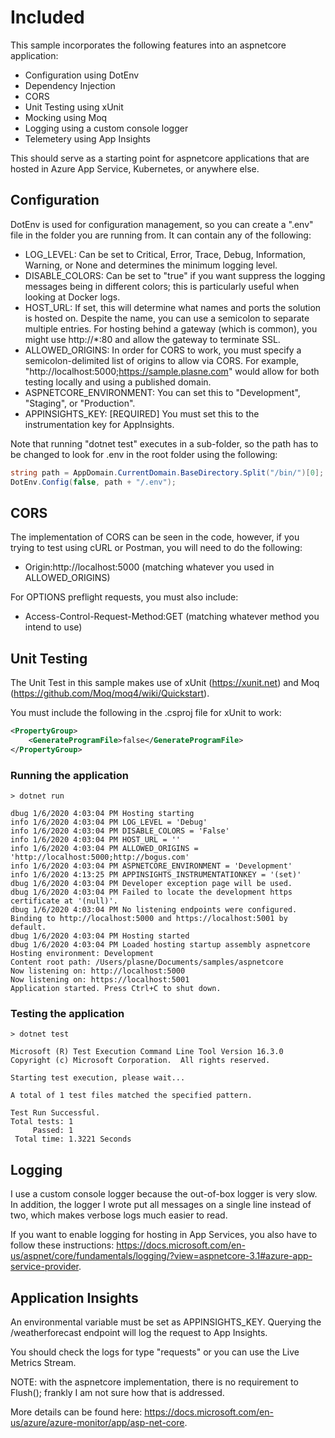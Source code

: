 # Included

This sample incorporates the following features into an aspnetcore application:

-   Configuration using DotEnv
-   Dependency Injection
-   CORS
-   Unit Testing using xUnit
-   Mocking using Moq
-   Logging using a custom console logger
-   Telemetery using App Insights

This should serve as a starting point for aspnetcore applications that are hosted in Azure App Service, Kubernetes, or anywhere else.

## Configuration

DotEnv is used for configuration management, so you can create a ".env" file in the folder you are running from. It can contain any of the following:

-   LOG_LEVEL: Can be set to Critical, Error, Trace, Debug, Information, Warning, or None and determines the minimum logging level.
-   DISABLE_COLORS: Can be set to "true" if you want suppress the logging messages being in different colors; this is particularly useful when looking at Docker logs.
-   HOST_URL: If set, this will determine what names and ports the solution is hosted on. Despite the name, you can use a semicolon to separate multiple entries. For hosting behind a gateway (which is common), you might use http://*:80 and allow the gateway to terminate SSL.
-   ALLOWED_ORIGINS: In order for CORS to work, you must specify a semicolon-delimited list of origins to allow via CORS. For example, "http://localhost:5000;https://sample.plasne.com" would allow for both testing locally and using a published domain.
-   ASPNETCORE_ENVIRONMENT: You can set this to "Development", "Staging", or "Production".
-   APPINSIGHTS_KEY: [REQUIRED] You must set this to the instrumentation key for AppInsights.

Note that running "dotnet test" executes in a sub-folder, so the path has to be changed to look for .env in the root folder using the following:

```c#
string path = AppDomain.CurrentDomain.BaseDirectory.Split("/bin/")[0];
DotEnv.Config(false, path + "/.env");
```

## CORS

The implementation of CORS can be seen in the code, however, if you trying to test using cURL or Postman, you will need to do the following:

-   Origin:http://localhost:5000 (matching whatever you used in ALLOWED_ORIGINS)

For OPTIONS preflight requests, you must also include:

-   Access-Control-Request-Method:GET (matching whatever method you intend to use)

## Unit Testing

The Unit Test in this sample makes use of xUnit (https://xunit.net) and Moq (https://github.com/Moq/moq4/wiki/Quickstart).

You must include the following in the .csproj file for xUnit to work:

```xml
<PropertyGroup>
    <GenerateProgramFile>false</GenerateProgramFile>
</PropertyGroup>
```

### Running the application

```
> dotnet run

dbug 1/6/2020 4:03:04 PM Hosting starting
info 1/6/2020 4:03:04 PM LOG_LEVEL = 'Debug'
info 1/6/2020 4:03:04 PM DISABLE_COLORS = 'False'
info 1/6/2020 4:03:04 PM HOST_URL = ''
info 1/6/2020 4:03:04 PM ALLOWED_ORIGINS = 'http://localhost:5000;http://bogus.com'
info 1/6/2020 4:03:04 PM ASPNETCORE_ENVIRONMENT = 'Development'
info 1/6/2020 4:13:25 PM APPINSIGHTS_INSTRUMENTATIONKEY = '(set)'
dbug 1/6/2020 4:03:04 PM Developer exception page will be used.
dbug 1/6/2020 4:03:04 PM Failed to locate the development https certificate at '(null)'.
dbug 1/6/2020 4:03:04 PM No listening endpoints were configured. Binding to http://localhost:5000 and https://localhost:5001 by default.
dbug 1/6/2020 4:03:04 PM Hosting started
dbug 1/6/2020 4:03:04 PM Loaded hosting startup assembly aspnetcore
Hosting environment: Development
Content root path: /Users/plasne/Documents/samples/aspnetcore
Now listening on: http://localhost:5000
Now listening on: https://localhost:5001
Application started. Press Ctrl+C to shut down.
```

### Testing the application

```
> dotnet test

Microsoft (R) Test Execution Command Line Tool Version 16.3.0
Copyright (c) Microsoft Corporation.  All rights reserved.

Starting test execution, please wait...

A total of 1 test files matched the specified pattern.

Test Run Successful.
Total tests: 1
     Passed: 1
 Total time: 1.3221 Seconds
```

## Logging

I use a custom console logger because the out-of-box logger is very slow. In addition, the logger I wrote put all messages on a single line instead of two, which makes verbose logs much easier to read.

If you want to enable logging for hosting in App Services, you also have to follow these instructions: https://docs.microsoft.com/en-us/aspnet/core/fundamentals/logging/?view=aspnetcore-3.1#azure-app-service-provider.

## Application Insights

An environmental variable must be set as APPINSIGHTS_KEY. Querying the /weatherforecast endpoint will log the request to App Insights.

You should check the logs for type "requests" or you can use the Live Metrics Stream.

NOTE: with the aspnetcore implementation, there is no requirement to Flush(); frankly I am not sure how that is addressed.

More details can be found here: https://docs.microsoft.com/en-us/azure/azure-monitor/app/asp-net-core.
